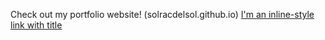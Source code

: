 Check out my portfolio website!
(solracdelsol.github.io)
[I'm an inline-style link with title](https://www.google.com "Google's Homepage")
